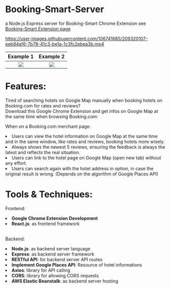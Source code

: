 # Booking-Smart-Server

a Node.js Express server for Booking-Smart Chrome Extension
see <a href="https://github.com/midnamic912/Booking-Smart">Booking-Smart Extension page</a>



https://user-images.githubusercontent.com/106741685/209320107-eeb84af6-7b78-41c3-be1a-1c3fc2ebea3b.mp4

Example 1             |  Example 2
:-------------------------:|:-------------------------:
![](https://imgur.com/apYAUrU.png)  |  ![](https://i.imgur.com/W24SSS6.jpg)


# Features:

Tired of searching hotels on Google Map manually when booking hotels on Booking.com for rates and reviews? <br>
Download this Google Chrome Extension and get infos on Google Map at the same time when browsing Booking.com: <br>

When on a Booking.com merchant page:
<li>Users can view the hotel information on Google Map at the same time and in the same window, like rates and reviews, booking hotels more wisely.</li>
<li>Always shows the newest 5 reviews, ensuring the feedback is always the latest and reflects the real situation.</li> 
<li>Users can link to the hotel page on Google Map (open new tab) without any effort.</li>
<li>Users can search again with the hotel address in option, in case the original result is wrong. (Depends on the algorithm of Google Places API)</li>


# Tools & Techniques:

<p>Frontend:</p>
<li><b>Google Chrome Extension Development</b></li>
<li><b>React.js</b>: as frontend framework</li>
<br>

<p>Backend:</p>
<li><b>Node.js</b>: as backend server language</li>
<li><b>Express</b>: as backend server framework</li>
<li><b>RESTful API</b>: for backend server API routes</li>
<li><b>Implement Google Places API</b>: Resource of hotel informations</li>
<li><b>Axios</b>: library for API calling</li>
<li><b>CORS</b>: library for allowing CORS requests</li>
<li><b>AWS Elastic Beanstalk</b>: as backend server hosting</li>
